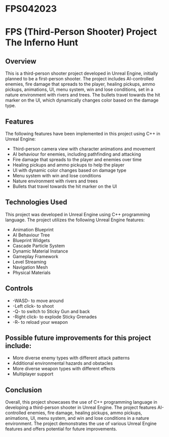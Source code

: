 # FPS042023
# FPS (Third-Person Shooter) Project The Inferno Hunt
## Overview
This is a third-person shooter project developed in Unreal Engine, initially planned to be a first-person shooter. The project includes AI-controlled enemies, fire damage that spreads to the player, healing pickups, ammo pickups, animations, UI, menu system, win and lose conditions, set in a nature environment with rivers and trees. The bullets travel towards the hit marker on the UI, which dynamically changes color based on the damage type.

## Features
The following features have been implemented in this project using C++ in Unreal Engine:

- Third-person camera view with character animations and movement<br>
- AI behaviour for enemies, including pathfinding and attacking<br>
- Fire damage that spreads to the player and enemies over time<br>
- Healing pickups and ammo pickups to help the player<br>
- UI with dynamic color changes based on damage type<br>
- Menu system with win and lose conditions<br>
- Nature environment with rivers and trees<br>
- Bullets that travel towards the hit marker on the UI
## Technologies Used
This project was developed in Unreal Engine using C++ programming language. The project utilizes the following Unreal Engine features:

- Animation Blueprint<br>
- AI Behaviour Tree<br>
- Blueprint Widgets<br>
- Cascade Particle System<br>
- Dynamic Material Instance<br>
- Gameplay Framework<br>
- Level Streaming<br>
- Navigation Mesh<br>
- Physical Materials<br>
## Controls
- -WASD- to move around
- -Left click- to shoot
- -Q- to switch to Sticky Gun and back
- -Right click- to explode Sticky Grenades
- -R- to reload your weapon
## Possible future improvements for this project include:

- More diverse enemy types with different attack patterns<br>
- Additional environmental hazards and obstacles<br>
- More diverse weapon types with different effects<br>
- Multiplayer support<br>
## Conclusion
Overall, this project showcases the use of C++ programming language in developing a third-person shooter in Unreal Engine. The project features AI-controlled enemies, fire damage, healing pickups, ammo pickups, animations, UI, menu system, and win and lose conditions in a nature environment. The project demonstrates the use of various Unreal Engine features and offers potential for future improvements.
